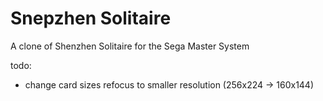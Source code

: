 Snepzhen Solitaire
==================

A clone of Shenzhen Solitaire for the Sega Master System

todo:
* change card sizes
refocus to smaller resolution (256x224 -> 160x144)
